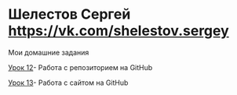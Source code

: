 

# Шелестов Сергей https://vk.com/shelestov.sergey
Мои домашние задания

[Урок 12](https://shelestovser.github.io/lesson_12/ "Моя готовая домашка")- Работа с репозиторием на GitHub

[Урок 13](https://shelestovser.github.io/lesson_13/ "Моя готовая домашка")- Работа с сайтом на GitHub
